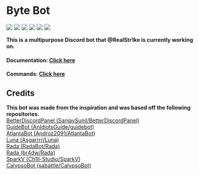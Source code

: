 # **Byte Bot**

![](https://img.shields.io/badge/Made%20by-Thandi%20M-blue) ![](https://img.shields.io/github/issues/RealStr1ke/Byte) ![](https://img.shields.io/github/forks/RealStr1ke/Byte) ![](https://img.shields.io/github/stars/RealStr1ke/Byte) ![](https://img.shields.io/github/license/RealStr1ke/Byte) ![](https://wakatime.com/badge/github/RealStr1ke/Byte.svg)

**This is a multipurpose Discord bot that @RealStr1ke is currently working on.**

#### **Documentation: [Click here](https://byte.str1ke.codes)**
#### **Commands: [Click here](https://github.com/RealStr1ke/Byte/blob/main/docs/commands.md)**

## Credits

**This bot was made from the inspiration and was based off the following repositories.** <br>
[BetterDiscordPanel (SanjaySunil/BetterDiscordPanel)](https://github.com/SanjaySunil/BetterDiscordPanel) <br>
[GuideBot (AnIdiotsGuide/guidebot)](https://github.com/AnIdiotsGuide/guidebot) <br>
[AtlantaBot (Androz2091/AtlantaBot)](https://github.com/Androz2091/AtlantaBot) <br>
[Luna (Asgarrrr/Luna)](https://github.com/Asgarrrr/Luna) <br>
[Rada (RadaBot/Rada)](https://github.com/RadaBot/Rada) <br>
[Rada (br4dw/Rada)](https://github.com/br4dw/Rada) <br>
[SparkV (Ch1ll-Studio/SparkV)](https://github.com/Ch1ll-Studio/SparkV) <br>
[CalypsoBot (sabattle/CalypsoBot)](https://github.com/sabattle/CalypsoBot) <br>
